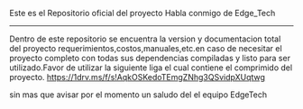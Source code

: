 Este es el Repositorio oficial del proyecto Habla conmigo de Edge_Tech
*************************************************************************
Dentro de este repositorio se encuentra la version y documentacion total del proyecto
requerimientos,costos,manuales,etc.en caso de necesitar el proyecto completo con todas sus dependencias
compiladas y listo para ser utilizado.Favor de utilizar la siguiente liga el cual contiene el comprimido del proyecto.
https://1drv.ms/f/s!AqkOSKedoTEmgZNhg3QSvidpXUqtwg

sin mas que avisar por el momento un saludo del el equipo EdgeTech

